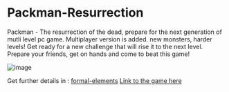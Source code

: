 #  **Packman-Resurrection**
Packman - The resurrection of the dead, prepare for the next generation of mutli level pc game.
Multiplayer version is added. new monsters, harder levels!
Get ready for a new challenge that will rise it to the next level.
Prepare your friends, get on hands and come to beat this game!

![image](https://user-images.githubusercontent.com/57447482/138597527-634f3e98-4008-4f14-966d-b28eb45f8688.png)

Get further details in : [formal-elements](https://github.com/Development-of-computer-games/Packman-Resurrection/wiki) [Link to the game here](https://sivannamma.itch.io/packman)
